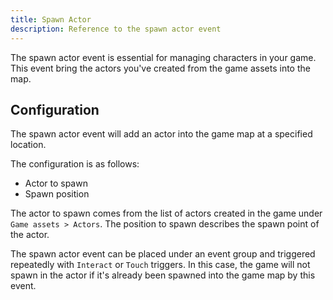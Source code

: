 ```yaml
---
title: Spawn Actor
description: Reference to the spawn actor event
---
```

The spawn actor event is essential for managing characters in your game. This event bring the actors you've created from the game assets into the map. 

## Configuration

The spawn actor event will add an actor into the game map at a specified location.

The configuration is as follows:
* Actor to spawn
* Spawn position

The actor to spawn comes from the list of actors created in the game under `Game assets > Actors`.
The position to spawn describes the spawn point of the actor.

The spawn actor event can be placed under an event group and triggered repeatedly with `Interact` or `Touch` triggers. In this case, the game will not spawn in the actor if it's already been spawned into the game map by this event.


